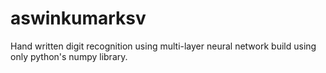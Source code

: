 # aswinkumarksv
Hand written digit recognition using multi-layer neural network build using only python's numpy library.
